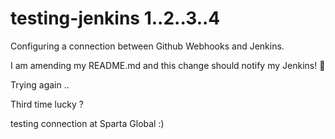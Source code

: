 # testing-jenkins 1..2..3..4

Configuring a connection between Github Webhooks and Jenkins.

I am amending my README.md and this change should notify my Jenkins! :taco:

Trying again ..

Third time lucky ?

testing connection at Sparta Global :)
